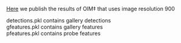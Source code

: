 [Here](https://drive.google.com/file/d/1lvlC11YUWMeKLoy-lP1h-hNWkrGnU_wp/view?usp=sharing) we publish the results of OIM‡ that uses image resolution 900

detections.pkl contains gallery detections <br />
gfeatures.pkl contains gallery features <br />
pfeatures.pkl contains probe features <br />



